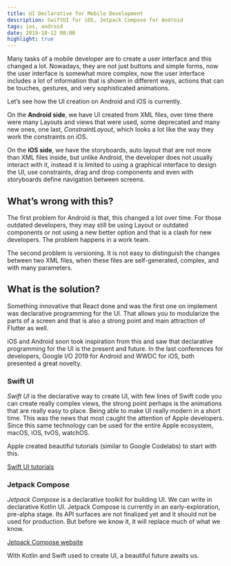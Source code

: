 ```yaml
---
title: UI Declarative for Mobile Development
description: SwiftUI for iOS, Jetpack Compose for Android
tags: ios, android
date: 2019-10-12 08:00
highlight: true
---
```


Many tasks of a mobile developer are to create a user interface and this changed a lot. Nowadays, they are not just buttons and simple forms, now the user interface is somewhat more complex, now the user interface includes a lot of information that is shown in different ways, actions that can be touches, gestures, and very sophisticated animations.

Let’s see how the UI creation on Android and iOS is currently.

On the __Android side__, we have UI created from XML files, over time there were many Layouts and views that were used, some deprecated and many new ones, one last, _ConstraintLayout_, which looks a lot like the way they work the constraints on iOS.

On the __iOS side__, we have the storyboards, auto layout that are not more than XML files inside, but unlike Android, the developer does not usually interact with it, instead it is limited to using a graphical interface to design the UI, use constraints, drag and drop components and even with storyboards define navigation between screens.

## What’s wrong with this?

The first problem for Android is that, this changed a lot over time. For those outdated developers, they may still be using Layout or outdated components or not using a new better option and that is a clash for new developers. The problem happens in a work team.

The second problem is versioning. It is not easy to distinguish the changes between two XML files, when these files are self-generated, complex, and with many parameters.

## What is the solution?

Something innovative that React done and was the first one on implement was declarative programming for the UI. That allows you to modularize the parts of a screen and that is also a strong point and main attraction of Flutter as well.

iOS and Android soon took inspiration from this and saw that declarative programming for the UI is the present and future. In the last conferences for developers, Google I/O 2019 for Android and WWDC for iOS, both presented a great novelty.

### Swift UI

_Swift UI_ is the declarative way to create UI, with few lines of Swift code you can create really complex views, the strong point perhaps is the animations that are really easy to place. Being able to make UI really modern in a short time. This was the news that most caught the attention of Apple developers. Since this same technology can be used for the entire Apple ecosystem, macOS, iOS, tvOS, watchOS.

Apple created beautiful tutorials (similar to Google Codelabs) to start with this.

[Swift UI tutorials](https://developer.apple.com/tutorials/swiftui/)

### Jetpack Compose

_Jetpack Compose_ is a declarative toolkit for building UI. We can write in declarative Kotlin UI. Jetpack Compose is currently in an early-exploration, pre-alpha stage. Its API surfaces are not finalized yet and it should not be used for production. But before we know it, it will replace much of what we know.

[Jetpack Compose website](https://developer.android.com/jetpack/compose)

With Kotlin and Swift used to create UI, a beautiful future awaits us.

